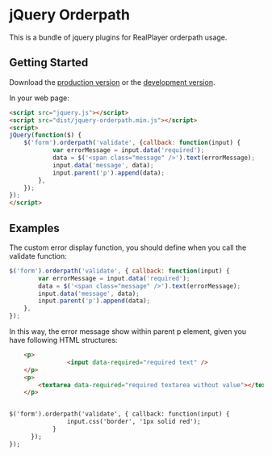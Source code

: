 # jQuery Orderpath

This is a bundle of jquery plugins for RealPlayer orderpath usage.

## Getting Started
Download the [production version][min] or the [development version][max].

[min]: https://raw.github.com/deanyan/jquery-orderpath/master/dist/jquery-orderpath.min.js
[max]: https://raw.github.com/deanyan/jquery-orderpath/master/dist/jquery-orderpath.js

In your web page:

```html
<script src="jquery.js"></script>
<script src="dist/jquery-orderpath.min.js"></script>
<script>
jQuery(function($) {
	$('form').orderpath('validate', {callback: function(input) {
			var errorMessage = input.data('required');
			data = $('<span class="message" />').text(errorMessage);
			input.data('message', data);
			input.parent('p').append(data);
		},
	});
});
</script>
```

## Examples
The custom error display function, you should define when you call the validate function:
```javascript
$('form').orderpath('validate', { callback: function(input) {
		var errorMessage = input.data('required');
		data = $('<span class="message" />').text(errorMessage);
		input.data('message', data);
		input.parent('p').append(data);
	},
});
```

In this way, the error message show within parent p element, given you have following HTML structures:
```html
	<p>
                <input data-required="required text" />
	</p>
	<p>
		<textarea data-required="required textarea without value"></textarea>
	</p>


$('form').orderpath('validate', { callback: function(input) {
                input.css('border', '1px solid red');
	        }
	  });
});
```
